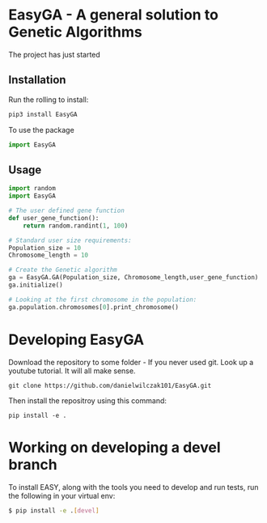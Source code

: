 # EasyGA - A general solution to Genetic Algorithms

The project has just started

## Installation

Run the rolling to install:

```Python
pip3 install EasyGA
```

To use the package
```python
import EasyGA
```

## Usage
```python
import random
import EasyGA

# The user defined gene function
def user_gene_function():
    return random.randint(1, 100)

# Standard user size requirements:
Population_size = 10
Chromosome_length = 10

# Create the Genetic algorithm
ga = EasyGA.GA(Population_size, Chromosome_length,user_gene_function)
ga.initialize()

# Looking at the first chromosome in the population:
ga.population.chromosomes[0].print_chromosome()

```

# Developing EasyGA
Download the repository to some folder - If you never used git. Look up a youtube tutorial. It will all make sense.
```
git clone https://github.com/danielwilczak101/EasyGA.git
```
Then install the repositroy using this command:
```
pip install -e .
```

# Working on developing a devel branch
To install EASY, along with the tools you need to develop and run tests, run the following in your virtual env:

```bash
$ pip install -e .[devel]
```

